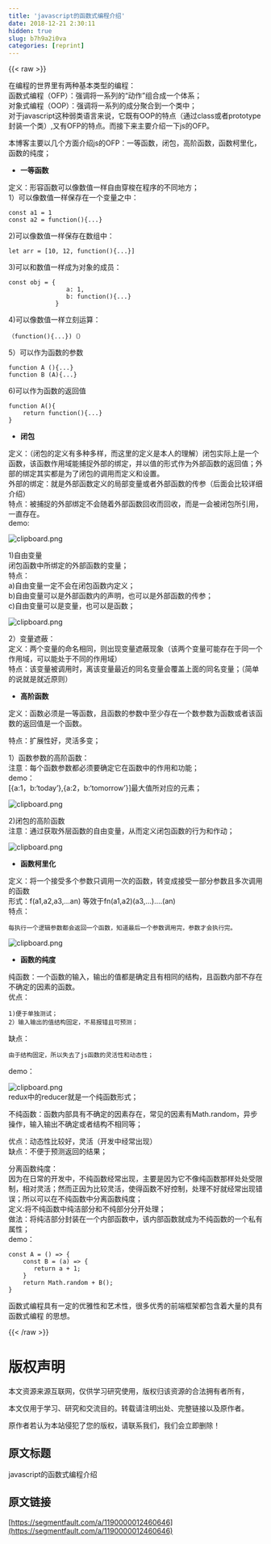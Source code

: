 ```yaml
---
title: 'javascript的函数式编程介绍' 
date: 2018-12-21 2:30:11
hidden: true
slug: b7h9a2i0va
categories: [reprint]
---
```


{{< raw >}}

                    
<p>在编程的世界里有两种基本类型的编程：<br>函数式编程（OFP）：强调将一系列的“动作”组合成一个体系；<br>对象式编程（OOP）：强调将一系列的成分聚合到一个类中；<br>对于javascript这种弱类语言来说，它既有OOP的特点（通过class或者prototype封装一个类）,又有OFP的特点。而接下来主要介绍一下js的OFP。</p>
<p>本博客主要以几个方面介绍js的OFP：一等函数，闭包，高阶函数，函数柯里化，函数的纯度；</p>
<ul><li><strong>一等函数</strong></li></ul>
<p>定义：形容函数可以像数值一样自由穿梭在程序的不同地方；<br>1）可以像数值一样保存在一个变量之中：</p>
<div class="widget-codetool" style="display:none;">
      <div class="widget-codetool--inner">
      <span class="selectCode code-tool" data-toggle="tooltip" data-placement="top" title="" data-original-title="全选"></span>
      <span type="button" class="copyCode code-tool" data-toggle="tooltip" data-placement="top" data-clipboard-text="const a1 = 1
const a2 = function(){...}" title="" data-original-title="复制"></span>
      <span type="button" class="saveToNote code-tool" data-toggle="tooltip" data-placement="top" title="" data-original-title="放进笔记"></span>
      </div>
      </div><pre class="hljs nimrod"><code><span class="hljs-keyword">const</span> a1 = <span class="hljs-number">1</span>
<span class="hljs-keyword">const</span> a2 = function()<span class="hljs-meta">{...}</span></code></pre>
<p>2)可以像数值一样保存在数组中：</p>
<div class="widget-codetool" style="display:none;">
      <div class="widget-codetool--inner">
      <span class="selectCode code-tool" data-toggle="tooltip" data-placement="top" title="" data-original-title="全选"></span>
      <span type="button" class="copyCode code-tool" data-toggle="tooltip" data-placement="top" data-clipboard-text="let arr = [10, 12, function(){...}]" title="" data-original-title="复制"></span>
      <span type="button" class="saveToNote code-tool" data-toggle="tooltip" data-placement="top" title="" data-original-title="放进笔记"></span>
      </div>
      </div><pre class="hljs nimrod"><code style="word-break: break-word; white-space: initial;"><span class="hljs-keyword">let</span> arr = [<span class="hljs-number">10</span>, <span class="hljs-number">12</span>, function()<span class="hljs-meta">{...}</span>]</code></pre>
<p>3)可以和数值一样成为对象的成员：</p>
<div class="widget-codetool" style="display:none;">
      <div class="widget-codetool--inner">
      <span class="selectCode code-tool" data-toggle="tooltip" data-placement="top" title="" data-original-title="全选"></span>
      <span type="button" class="copyCode code-tool" data-toggle="tooltip" data-placement="top" data-clipboard-text="const obj = {
                a: 1,
                b: function(){...}
             }" title="" data-original-title="复制"></span>
      <span type="button" class="saveToNote code-tool" data-toggle="tooltip" data-placement="top" title="" data-original-title="放进笔记"></span>
      </div>
      </div><pre class="hljs nimrod"><code><span class="hljs-keyword">const</span> obj = {
                a: <span class="hljs-number">1</span>,
                b: function()<span class="hljs-meta">{...}</span>
             }</code></pre>
<p>4)可以像数值一样立刻运算：</p>
<div class="widget-codetool" style="display:none;">
      <div class="widget-codetool--inner">
      <span class="selectCode code-tool" data-toggle="tooltip" data-placement="top" title="" data-original-title="全选"></span>
      <span type="button" class="copyCode code-tool" data-toggle="tooltip" data-placement="top" data-clipboard-text="（function(){...})（）" title="" data-original-title="复制"></span>
      <span type="button" class="saveToNote code-tool" data-toggle="tooltip" data-placement="top" title="" data-original-title="放进笔记"></span>
      </div>
      </div><pre class="hljs nimrod"><code style="word-break: break-word; white-space: initial;">（function()<span class="hljs-meta">{...}</span>)（）</code></pre>
<p>5）可以作为函数的参数</p>
<div class="widget-codetool" style="display:none;">
      <div class="widget-codetool--inner">
      <span class="selectCode code-tool" data-toggle="tooltip" data-placement="top" title="" data-original-title="全选"></span>
      <span type="button" class="copyCode code-tool" data-toggle="tooltip" data-placement="top" data-clipboard-text="function A (){...}
function B (A){...}" title="" data-original-title="复制"></span>
      <span type="button" class="saveToNote code-tool" data-toggle="tooltip" data-placement="top" title="" data-original-title="放进笔记"></span>
      </div>
      </div><pre class="hljs nimrod"><code>function A ()<span class="hljs-meta">{...}</span>
function B (A)<span class="hljs-meta">{...}</span></code></pre>
<p>6)可以作为函数的返回值</p>
<div class="widget-codetool" style="display:none;">
      <div class="widget-codetool--inner">
      <span class="selectCode code-tool" data-toggle="tooltip" data-placement="top" title="" data-original-title="全选"></span>
      <span type="button" class="copyCode code-tool" data-toggle="tooltip" data-placement="top" data-clipboard-text="function A(){ 
    return function(){...}
}" title="" data-original-title="复制"></span>
      <span type="button" class="saveToNote code-tool" data-toggle="tooltip" data-placement="top" title="" data-original-title="放进笔记"></span>
      </div>
      </div><pre class="hljs nimrod"><code>function A(){ 
    <span class="hljs-keyword">return</span> function()<span class="hljs-meta">{...}</span>
}</code></pre>
<ul><li><strong>闭包</strong></li></ul>
<p>定义：（闭包的定义有多种多样，而这里的定义是本人的理解）闭包实际上是一个函数，该函数作用域能捕捉外部的绑定，并以值的形式作为外部函数的返回值；外部的绑定其实都是为了闭包的调用而定义和设置。<br>外部的绑定：就是外部函数定义的局部变量或者外部函数的传参（后面会比较详细介绍）<br>特点：被捕捉的外部绑定不会随着外部函数回收而回收，而是一会被闭包所引用，一直存在。<br>demo:</p>
<p><span class="img-wrap"><img data-src="/img/bV0rtY?w=824&amp;h=572" src="https://static.alili.tech/img/bV0rtY?w=824&amp;h=572" alt="clipboard.png" title="clipboard.png" style="cursor: pointer; display: inline;"></span></p>
<p>1)自由变量<br>闭包函数中所绑定的外部函数的变量；<br>特点：<br>a)自由变量一定不会在闭包函数内定义；<br>b)自由变量可以是外部函数内的声明，也可以是外部函数的传参；<br>c)自由变量可以是变量，也可以是函数；</p>
<p><span class="img-wrap"><img data-src="/img/bV0ru9?w=470&amp;h=388" src="https://static.alili.tech/img/bV0ru9?w=470&amp;h=388" alt="clipboard.png" title="clipboard.png" style="cursor: pointer; display: inline;"></span></p>
<p>2）变量遮蔽：<br>定义：两个变量的命名相同，则出现变量遮蔽现象（该两个变量可能存在于同一个作用域，可以能处于不同的作用域）<br>特点：该变量被调用时，离该变量最近的同名变量会覆盖上面的同名变量；（简单的说就是就近原则）</p>
<ul><li><strong>高阶函数</strong></li></ul>
<p>定义：函数必须是一等函数，且函数的参数中至少存在一个数参数为函数或者该函数的返回值是一个函数。</p>
<p>特点：扩展性好，灵活多变；</p>
<p>1）函数参数的高阶函数：<br>注意：每个函数参数都必须要确定它在函数中的作用和功能；<br>demo：<br>[{a:1，b:‘today’},{a:2，b:‘tomorrow’}]最大值所对应的元素；</p>
<p><span class="img-wrap"><img data-src="/img/bV0rFF?w=1104&amp;h=358" src="https://static.alili.tech/img/bV0rFF?w=1104&amp;h=358" alt="clipboard.png" title="clipboard.png" style="cursor: pointer;"></span></p>
<p>2)闭包的高阶函数<br>注意：通过获取外层函数的自由变量，从而定义闭包函数的行为和作动；</p>
<p><span class="img-wrap"><img data-src="/img/bV0rGz?w=834&amp;h=590" src="https://static.alili.tech/img/bV0rGz?w=834&amp;h=590" alt="clipboard.png" title="clipboard.png" style="cursor: pointer;"></span></p>
<ul><li><strong>函数柯里化</strong></li></ul>
<p>定义：将一个接受多个参数只调用一次的函数，转变成接受一部分参数且多次调用的函数<br>形式：f(a1,a2,a3,...an) 等效于fn(a1,a2)(a3,...)....(an)<br>特点：</p>
<div class="widget-codetool" style="display:none;">
      <div class="widget-codetool--inner">
      <span class="selectCode code-tool" data-toggle="tooltip" data-placement="top" title="" data-original-title="全选"></span>
      <span type="button" class="copyCode code-tool" data-toggle="tooltip" data-placement="top" data-clipboard-text="每执行一个逻辑参数都会返回一个函数，知道最后一个参数调用完，参数才会执行完。
" title="" data-original-title="复制"></span>
      <span type="button" class="saveToNote code-tool" data-toggle="tooltip" data-placement="top" title="" data-original-title="放进笔记"></span>
      </div>
      </div><pre class="hljs"><code>每执行一个逻辑参数都会返回一个函数，知道最后一个参数调用完，参数才会执行完。
</code></pre>
<p><span class="img-wrap"><img data-src="/img/bV0rHH?w=580&amp;h=490" src="https://static.alili.tech/img/bV0rHH?w=580&amp;h=490" alt="clipboard.png" title="clipboard.png" style="cursor: pointer; display: inline;"></span></p>
<ul><li><strong>函数的纯度</strong></li></ul>
<p>纯函数：一个函数的输入，输出的值都是确定且有相同的结构，且函数内部不存在不确定的因素的函数。<br>优点：</p>
<div class="widget-codetool" style="display:none;">
      <div class="widget-codetool--inner">
      <span class="selectCode code-tool" data-toggle="tooltip" data-placement="top" title="" data-original-title="全选"></span>
      <span type="button" class="copyCode code-tool" data-toggle="tooltip" data-placement="top" data-clipboard-text="1)便于单独测试；
2）输入输出的值结构固定，不易报错且可预测；" title="" data-original-title="复制"></span>
      <span type="button" class="saveToNote code-tool" data-toggle="tooltip" data-placement="top" title="" data-original-title="放进笔记"></span>
      </div>
      </div><pre class="hljs lsl"><code><span class="hljs-number">1</span>)便于单独测试；
<span class="hljs-number">2</span>）输入输出的值结构固定，不易报错且可预测；</code></pre>
<p>缺点：</p>
<div class="widget-codetool" style="display:none;">
      <div class="widget-codetool--inner">
      <span class="selectCode code-tool" data-toggle="tooltip" data-placement="top" title="" data-original-title="全选"></span>
      <span type="button" class="copyCode code-tool" data-toggle="tooltip" data-placement="top" data-clipboard-text="由于结构固定，所以失去了js函数的灵活性和动态性；" title="" data-original-title="复制"></span>
      <span type="button" class="saveToNote code-tool" data-toggle="tooltip" data-placement="top" title="" data-original-title="放进笔记"></span>
      </div>
      </div><pre class="hljs x86asm"><code style="word-break: break-word; white-space: initial;">由于结构固定，所以失去了<span class="hljs-keyword">js</span>函数的灵活性和动态性；</code></pre>
<p>demo：</p>
<p><span class="img-wrap"><img data-src="/img/bV0rIM?w=588&amp;h=296" src="https://static.alili.tech/img/bV0rIM?w=588&amp;h=296" alt="clipboard.png" title="clipboard.png" style="cursor: pointer; display: inline;"></span><br>redux中的reducer就是一个纯函数形式；</p>
<p>不纯函数：函数内部具有不确定的因素存在，常见的因素有Math.random，异步操作，输入输出不确定或者结构不相同等；</p>
<p>优点：动态性比较好，灵活（开发中经常出现）<br>缺点：不便于预测返回的结果；</p>
<p>分离函数纯度：<br>因为在日常的开发中，不纯函数经常出现，主要是因为它不像纯函数那样处处受限制，相对灵活；然而正因为比较灵活，使得函数不好控制，处理不好就经常出现错误；所以可以在不纯函数中分离函数纯度；<br>定义:将不纯函数中纯洁部分和不纯部分分开处理；<br>做法：将纯洁部分封装在一个内部函数中，该内部函数就成为不纯函数的一个私有属性；<br>demo：</p>
<div class="widget-codetool" style="display:none;">
      <div class="widget-codetool--inner">
      <span class="selectCode code-tool" data-toggle="tooltip" data-placement="top" title="" data-original-title="全选"></span>
      <span type="button" class="copyCode code-tool" data-toggle="tooltip" data-placement="top" data-clipboard-text="const A = () => {
    const B = (a) => {
       return a + 1;
    }
    return Math.random + B();
}" title="" data-original-title="复制"></span>
      <span type="button" class="saveToNote code-tool" data-toggle="tooltip" data-placement="top" title="" data-original-title="放进笔记"></span>
      </div>
      </div><pre class="hljs javascript"><code><span class="hljs-keyword">const</span> A = <span class="hljs-function"><span class="hljs-params">()</span> =&gt;</span> {
    <span class="hljs-keyword">const</span> B = <span class="hljs-function">(<span class="hljs-params">a</span>) =&gt;</span> {
       <span class="hljs-keyword">return</span> a + <span class="hljs-number">1</span>;
    }
    <span class="hljs-keyword">return</span> <span class="hljs-built_in">Math</span>.random + B();
}</code></pre>
<p>函数式编程具有一定的优雅性和艺术性，很多优秀的前端框架都包含着大量的具有函数式编程   的思想。</p>

                
{{< /raw >}}

# 版权声明
本文资源来源互联网，仅供学习研究使用，版权归该资源的合法拥有者所有，

本文仅用于学习、研究和交流目的。转载请注明出处、完整链接以及原作者。

原作者若认为本站侵犯了您的版权，请联系我们，我们会立即删除！

## 原文标题
javascript的函数式编程介绍

## 原文链接
[https://segmentfault.com/a/1190000012460646](https://segmentfault.com/a/1190000012460646)

